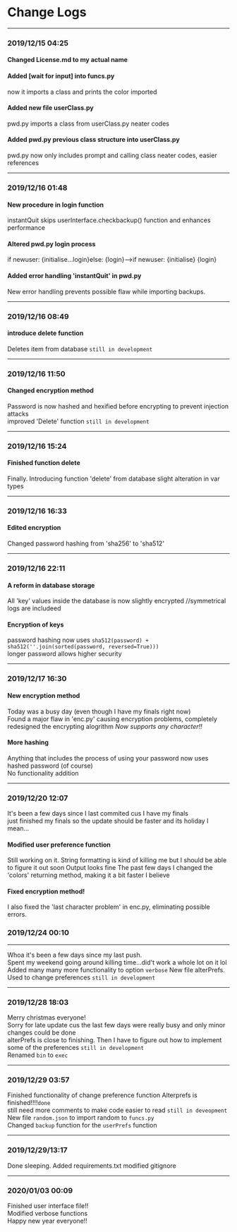 # Change Logs #
- - - -
### 2019/12/15 04:25 ###
#### Changed License.md to my actual name ####

#### Added [wait for input] into funcs.py  ####
now it imports a class and prints the color imported  

#### Added new file userClass.py ####
pwd.py imports a class from userClass.py
neater codes  

#### Added pwd.py previous class structure into userClass.py ####
pwd.py now only includes prompt and calling class
neater codes, easier references  
- - - -
### 2019/12/16 01:48 ###
#### New procedure in login function ####
instantQuit skips userInterface.checkbackup() function and enhances performance  
#### Altered pwd.py login process ####
if newuser: {initialise...login}else: {login}-->if newuser: {initialise} {login}  
#### Added error handling 'instantQuit' in pwd.py  ####
New error handling prevents possible flaw while importing backups.  
- - - -
### 2019/12/16 08:49 ###
#### introduce delete function ####
Deletes item from database `still in development`
- - - -  
### 2019/12/16 11:50 ###
#### Changed encryption method #### 
Password is now hashed and hexified before encrypting to prevent injection attacks  
improved 'Delete' function `still in development`
- - - -
### 2019/12/16 15:24 ###
#### Finished function delete ####
Finally. Introducing function 'delete' from database
slight alteration in var types
- - - -
### 2019/12/16 16:33 ###
#### Edited encryption ####
Changed password hashing from 'sha256' to 'sha512'
- - - -
### 2019/12/16 22:11 ###
#### A reform in database storage ####
All 'key' values inside the database is now slightly encrypted //symmetrical  
logs are includeed  
#### Encryption of keys
password hashing now uses `sha512(password) + sha512(''.join(sorted(password, reversed=True)))`  
longer password allows higher security  
- - - -
### 2019/12/17 16:30 ###
#### New encryption method ####
Today was a busy day (even though I have my finals right now)  
Found a major flaw in 'enc.py' causing encryption problems, completely redesigned the encrypting alogrithm
_Now supports any character!!_  
#### More hashing ####
Anything that includes the process of using your password now uses hashed password (of course)  
No functionality addition  
- - - -
### 2019/12/20 12:07 ###
It's been a few days since I last commited cus I have my finals  
just finished my finals so the update should be faster and its holiday I mean...  
#### Modified user preference function ####
Still working on it. String formatting is kind of killing me but I should be able to figure it out soon
Output looks fine
The past few days I changed the 'colors' returning method, making it a bit faster I believe  
#### Fixed encryption method! ####
I also fixed the 'last character problem' in enc.py, eliminating possible errors.
### 2019/12/24 00:10 ###
- - - -
Whoa it's been a few days since my last push.  
Spent my weekend going around killing time...did't work a whole lot on it lol  
Added many many more functionality to option `verbose` 
New file alterPrefs. Used to change preferences `still in development`  
- - - -
### 2019/12/28 18:03 ###
Merry christmas everyone!  
Sorry for late update cus the last few days were really busy and only minor changes could be done  
alterPrefs is close to finishing. Then I have to figure out how to implement some of the preferences `still in development`  
Renamed `bin` to `exec`
- - - -
### 2019/12/29 03:57 ###
Finished functionality of change preference function
Alterprefs is finished!!!!`done`  
still need more comments to make code easier to read `still in deveopment`  
New file `random.json` to import random to `funcs.py`  
Changed `backup` function for the `userPrefs` function
- - - -
### 2019/12/29/13:17 ###
Done sleeping. 
Added requirements.txt
modified gitignore
- - - -
### 2020/01/03 00:09 ###
Finished user interface file!!  
Modified verbose functions  
Happy new year everyone!!  
